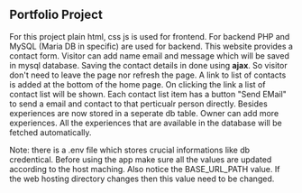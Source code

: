 ## Portfolio Project

For this project plain html, css js is used for frontend. For backend PHP and MySQL (Maria DB in specific) are used for backend.
This website provides a contact form. Visitor can add name email and message which will be saved in mysql database. Saving the contact details in done using **ajax**. So visitor don't need to leave the page nor refresh the page. A link to list of contacts is added at the bottom of the home page. On clicking the link a list of contact list will be shown. Each contact list item has a button "Send EMail" to send a email and contact to that perticualr person directly. Besides experiences are now stored in a seperate db table. Owner can add more experiences. All the experiences that are available in the database will be fetched automatically.

Note: there is a .env file which stores crucial informations like db credentical. Before using the app make sure all the values are updated according to the host maching. Also notice the BASE_URL_PATH value. If the web hosting directory changes then this value need to be changed. 